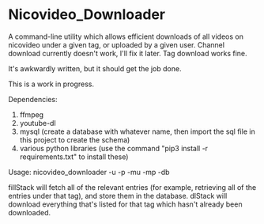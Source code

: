 # Nicovideo_Downloader
A command-line utility which allows efficient downloads of all videos on nicovideo under a given tag, or uploaded by a given user. Channel download currently doesn't work, I'll fix it later. Tag download works fine.

It's awkwardly written, but it should get the job done. 

This is a work in progress.

Dependencies:
1. ffmpeg
2. youtube-dl
3. mysql (create a database with whatever name, then import the sql file in this project to create the schema)
4. various python libraries (use the command "pip3 install -r requirements.txt" to install these)

Usage:
nicovideo_downloader <Tag or Channel> <dlStack or fillStack> <the specific tag or channel user id you want to download from> -u <your nicovideo username> -p <your nicovideo password> -mu <mysql login username> -mp <mysql login password> -db <database name that you created>
  
fillStack will fetch all of the relevant entries (for example, retrieving all of the entries under that tag), and store them in the database.
dlStack will download everything that's listed for that tag which hasn't already been downloaded.
